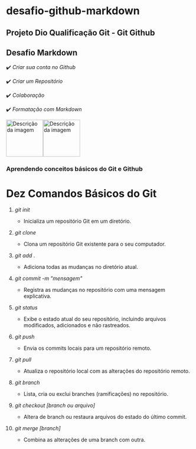 # desafio-github-markdown

## Projeto Dio Qualificação **Git - Git Github**

## Desafio Markdown

✔️ *Criar sua conta no Github*

✔️ *Criar um Repositório*

✔️ *Colaboração*

✔️ *Formatação com Markdown*

<img src="https://i.giphy.com/media/kH6CqYiquZawmU1HI6/giphy.gif" alt="Descrição da imagem" width="100"><img src="https://user-images.githubusercontent.com/74038190/212257468-1e9a91f1-b626-4baa-b15d-5c385dfa7ed2.gif" alt="Descrição da imagem" width="100">



### Aprendendo conceitos básicos do Git e Github

# Dez Comandos Básicos do Git

1. _git init_

   - Inicializa um repositório Git em um diretório.
2. _git clone_

   - Clona um repositório Git existente para o seu computador.
3. _git add_ .

   - Adiciona todas as mudanças no diretório atual.
4. _git commit -m "mensagem"_

   - Registra as mudanças no repositório com uma mensagem explicativa.
5. _git status_

   - Exibe o estado atual do seu repositório, incluindo arquivos modificados, adicionados e não rastreados.
6. _git push_

   - Envia os commits locais para um repositório remoto.
7. _git pull_

   - Atualiza o repositório local com as alterações do repositório
     remoto.
8. _git branch_

   - Lista, cria ou exclui branches (ramificações) no repositório.
9. _git checkout [branch ou arquivo]_

   - Altera de branch ou restaura arquivos do estado do último commit.
10. _git merge [branch]_

    - Combina as alterações de uma branch com outra.
